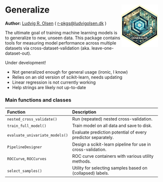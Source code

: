 # Generalize <a href='https://github.com/LudvigOlsen/generalize'><img src='generalize_242x280_250dpi.png' align="right" height="140" /></a>

**Author:** [Ludvig R. Olsen](https://www.ludvigolsen.dk/) ( <r-pkgs@ludvigolsen.dk> )

The ultimate goal of training machine learning models is to generalize to new, unseen data. This package contains tools for measuring model performance across multiple datasets via cross-dataset-validation (aka. leave-one-dataset-out).

Under development!

 - Not generalized enough for general usage (ironic, I know)
 - Relies on an old version of scikit-learn, needs updating
 - Linear regression is not currently working
 - Help strings are likely not up-to-date

### Main functions and classes

| Function                       | Description                                                                        |
|:-------------------------------|:-----------------------------------------------------------------------------------|
| `nested_cross_validate()`      | Run (repeated) nested cross-validation.                                            |
| `train_full_model()`           | Train model on all data and save to disk.                                          |
| `evaluate_univariate_models()` | Evaluate prediction potential of every predictor separately.                       |
| `PipelineDesigner`             | Design a scikit-learn pipeline for use in cross-validation.                        |
| `ROCCurve`, `ROCCurves`        | ROC curve containers with various utility methods.                                 |
| `select_samples()`             | Utility for selecting samples based on (collapsed) labels.                         |